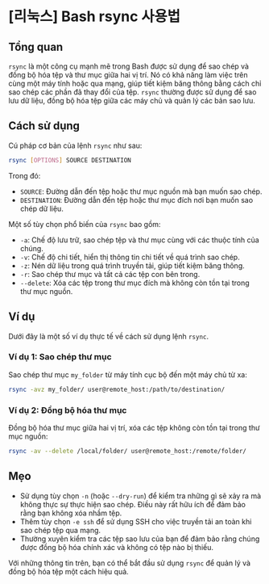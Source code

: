 # [리눅스] Bash rsync 사용법

## Tổng quan
`rsync` là một công cụ mạnh mẽ trong Bash được sử dụng để sao chép và đồng bộ hóa tệp và thư mục giữa hai vị trí. Nó có khả năng làm việc trên cùng một máy tính hoặc qua mạng, giúp tiết kiệm băng thông bằng cách chỉ sao chép các phần đã thay đổi của tệp. `rsync` thường được sử dụng để sao lưu dữ liệu, đồng bộ hóa tệp giữa các máy chủ và quản lý các bản sao lưu.

## Cách sử dụng
Cú pháp cơ bản của lệnh `rsync` như sau:

```bash
rsync [OPTIONS] SOURCE DESTINATION
```

Trong đó:
- `SOURCE`: Đường dẫn đến tệp hoặc thư mục nguồn mà bạn muốn sao chép.
- `DESTINATION`: Đường dẫn đến tệp hoặc thư mục đích nơi bạn muốn sao chép dữ liệu.

Một số tùy chọn phổ biến của `rsync` bao gồm:
- `-a`: Chế độ lưu trữ, sao chép tệp và thư mục cùng với các thuộc tính của chúng.
- `-v`: Chế độ chi tiết, hiển thị thông tin chi tiết về quá trình sao chép.
- `-z`: Nén dữ liệu trong quá trình truyền tải, giúp tiết kiệm băng thông.
- `-r`: Sao chép thư mục và tất cả các tệp con bên trong.
- `--delete`: Xóa các tệp trong thư mục đích mà không còn tồn tại trong thư mục nguồn.

## Ví dụ
Dưới đây là một số ví dụ thực tế về cách sử dụng lệnh `rsync`.

### Ví dụ 1: Sao chép thư mục
Sao chép thư mục `my_folder` từ máy tính cục bộ đến một máy chủ từ xa:

```bash
rsync -avz my_folder/ user@remote_host:/path/to/destination/
```

### Ví dụ 2: Đồng bộ hóa thư mục
Đồng bộ hóa thư mục giữa hai vị trí, xóa các tệp không còn tồn tại trong thư mục nguồn:

```bash
rsync -av --delete /local/folder/ user@remote_host:/remote/folder/
```

## Mẹo
- Sử dụng tùy chọn `-n` (hoặc `--dry-run`) để kiểm tra những gì sẽ xảy ra mà không thực sự thực hiện sao chép. Điều này rất hữu ích để đảm bảo rằng bạn không xóa nhầm tệp.
- Thêm tùy chọn `-e ssh` để sử dụng SSH cho việc truyền tải an toàn khi sao chép tệp qua mạng.
- Thường xuyên kiểm tra các tệp sao lưu của bạn để đảm bảo rằng chúng được đồng bộ hóa chính xác và không có tệp nào bị thiếu.

Với những thông tin trên, bạn có thể bắt đầu sử dụng `rsync` để quản lý và đồng bộ hóa tệp một cách hiệu quả.